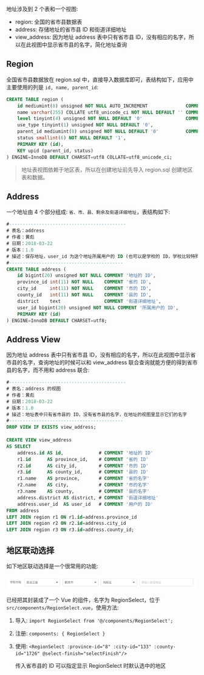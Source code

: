地址涉及到 2 个表和一个视图:

* region: 全国的省市县数据表
* address: 存储地址的省市县 ID 和街道详细地址
* view_address: 因为地址 address 表中只有省市县 ID，没有相应的名字，所以在此视图中显示省市县的名字，简化地址查询

## Region

全国省市县数据放在 region.sql 中，直接导入数据库即可，表结构如下，应用中主要使用的列是 `id, name, parent_id`:

```sql
CREATE TABLE region (
    id mediumint(8) unsigned NOT NULL AUTO_INCREMENT              COMMENT '地区的 ID',
    name varchar(255) COLLATE utf8_unicode_ci NOT NULL DEFAULT '' COMMENT '地区的名字',
    level tinyint(4) unsigned NOT NULL DEFAULT '0'                COMMENT '地区的级别，省的为 1，市的为 2，县的为 3，乡镇为 4',
    use_type tinyint(1) unsigned NOT NULL DEFAULT '0',
    parent_id mediumint(8) unsigned NOT NULL DEFAULT '0'          COMMENT '地区的上一级地区的 ID，省的上一级 ID 为 0',
    status smallint(6) NOT NULL DEFAULT '1',
    PRIMARY KEY (id),
    KEY upid (parent_id, status)
) ENGINE=InnoDB DEFAULT CHARSET=utf8 COLLATE=utf8_unicode_ci;
```

> 地址表视图依赖于地区表，所以在创建地址前先导入 region.sql 创建地区表和数据。

## Address

一个地址由 4 个部分组成: `省、市、县、剩余及街道详细地址`，表结构如下:

```sql
#-------------------------------------------
# 表名：address
# 作者：黄彪
# 日期：2018-03-22
# 版本：1.0
# 描述：保存地址，user_id 为这个地址所属用户的 ID (也可以是学校的 ID，学校比较特殊)
#------------------------------------------
CREATE TABLE address (
    id bigint(20) unsigned NOT NULL COMMENT '地址的 ID',
    province_id int(11) NOT NULL    COMMENT '省的 ID',
    city_id     int(11) NOT NULL    COMMENT '市的 ID',
    county_id   int(11) NOT NULL    COMMENT '县的 ID',
    district    text                COMMENT '街道详细地址',
    user_id bigint(20) unsigned NOT NULL COMMENT '所属用户的 ID',
    PRIMARY KEY (id)
) ENGINE=InnoDB DEFAULT CHARSET=utf8;
```

## Address View

因为地址 address 表中只有省市县 ID，没有相应的名字，所以在此视图中显示省市县的名字，查询地址的时候可以和 view_address 联合查询就能方便的得到省市县的名字，而不用和 address 联合:

```sql
#-------------------------------------------
# 表名：address 的视图
# 作者：黄彪
# 日期：2018-03-22
# 版本：1.0
# 描述：地址表中只有省市县的 ID，没有省市县的名字，在地址的视图里显示它们的名字
#------------------------------------------
DROP VIEW IF EXISTS view_address;

CREATE VIEW view_address
AS SELECT
    address.id AS id,             # COMMENT '地址的 ID'
    r1.id      AS province_id,    # COMMENT '省的 ID'
    r2.id      AS city_id,        # COMMENT '市的 ID'
    r3.id      AS county_id,      # COMMENT '县的 ID'
    r1.name    AS province,       # COMMENT '省的名字'
    r2.name    AS city,           # COMMENT '市的名字'
    r3.name    AS county,         # COMMENT '县的名字'
    address.district AS district, # COMMENT '街道详细地址'
    address.user_id  AS user_id   # COMMENT '用户的 ID'
FROM address
LEFT JOIN region r1 ON r1.id=address.province_id
LEFT JOIN region r2 ON r2.id=address.city_id
LEFT JOIN region r3 ON r3.id=address.county_id;
```

## 地区联动选择

如下地区联动选择是一个很常用的功能:

![](../img/fe/region-select.png)

已经把其封装成了一个 Vue 的组件，名字为 RegionSelect，位于 `src/components/RegionSelect.vue`，使用方法:

1. 导入: `import RegionSelect from '@/components/RegionSelect';`

2. 注册: `components: { RegionSelect }`

3. 使用: `<RegionSelect :province-id="8" :city-id="133" :county-id="1726" @select-finish="selectFinish"/>`

   传入省市县的 ID 可以指定显示 RegionSelect 时默认选中的地区